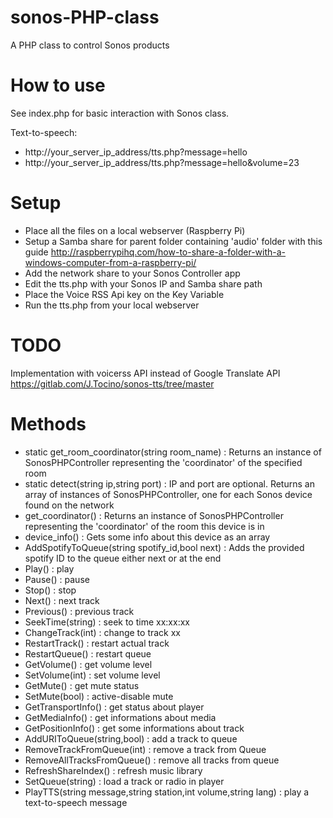 sonos-PHP-class
=================

A PHP class to control Sonos products

How to use
==========

See index.php for basic interaction with Sonos class.

Text-to-speech: 
* http://your_server_ip_address/tts.php?message=hello
* http://your_server_ip_address/tts.php?message=hello&volume=23


Setup
==========

* Place all the files on a local webserver (Raspberry Pi)
* Setup a Samba share for parent folder containing 'audio' folder with this guide http://raspberrypihq.com/how-to-share-a-folder-with-a-windows-computer-from-a-raspberry-pi/
* Add the network share to your Sonos Controller app
* Edit the tts.php with your Sonos IP and Samba share path
* Place the Voice RSS Api key on the Key Variable
* Run the tts.php from your local webserver

TODO
==========

Implementation with voicerss API instead of Google Translate API
https://gitlab.com/J.Tocino/sonos-tts/tree/master


Methods
==========

* static get_room_coordinator(string room_name) : Returns an instance of SonosPHPController representing the 'coordinator' of the specified room
* static detect(string ip,string port) : IP and port are optional. Returns an array of instances of SonosPHPController, one for each Sonos device found on the network
* get_coordinator() : Returns an instance of SonosPHPController representing the 'coordinator' of the room this device is in
* device_info() : Gets some info about this device as an array
* AddSpotifyToQueue(string spotify_id,bool next) : Adds the provided spotify ID to the queue either next or at the end
* Play() : play
* Pause() : pause
* Stop() : stop
* Next() : next track
* Previous() : previous track
* SeekTime(string) : seek to time xx:xx:xx
* ChangeTrack(int) : change to track xx
* RestartTrack() : restart actual track
* RestartQueue() : restart queue
* GetVolume() : get volume level
* SetVolume(int) : set volume level
* GetMute() : get mute status
* SetMute(bool) : active-disable mute
* GetTransportInfo() : get status about player
* GetMediaInfo() : get informations about media
* GetPositionInfo() : get some informations about track
* AddURIToQueue(string,bool) : add a track to queue
* RemoveTrackFromQueue(int) : remove a track from Queue
* RemoveAllTracksFromQueue() : remove all tracks from queue
* RefreshShareIndex() : refresh music library
* SetQueue(string) : load a track or radio in player
* PlayTTS(string message,string station,int volume,string lang) : play a text-to-speech message
